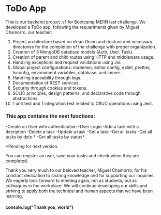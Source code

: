 <h1>ToDo App</h1>
This is our backend project .v1 for Bootcamp MERN last challenge.
We developed a ToDo app, following the requeriments given by Miguel Chamorro, our teacher:

1) Project architecture based on clean Onion architecture and necessary directories for the completion of the challenge with proper organization.
2) Creation of 3 MongoDB database models (Auth, User, Task).
3) Creation of parent and child routes using HTTP and middleware usage.
4) Handling exceptions and request validations using Joi.
5) Global project configurations: nodemon, editor config, eslint, prettier, tsconfig, environment variables, database, and server.
6) Handling traceability through logs.
7) Documentation of REST services.
8) Security through cookies and tokens.
9) SOLID principles, design patterns, and declarative code through abstractions.
10) 1 unit test and 1 integration test related to CRUD operations using Jest.



<h3>This app contains the next functions:</h3>
-Create an User with authentication
-User Login
-Add a task with a decription
-Delete a task
-Update a task
-Get a task
-Get all tasks
-Get all tasks by date *
-Get all tasks by status*

*Pending for next version.

You can register an user, save your tasks and check when they are completed.

Thank you very much to our beloved teacher, Miguel Chamorro, for his constant dedication to sharing knowledge and for supporting our inquiries. We eagerly look forward to meeting again, not as students, but as colleagues in the workplace.
We will continue developing our skills and striving to apply both the technical and human aspects that we have been learning.

<h4>console.log("Thank you, world")</h4>


